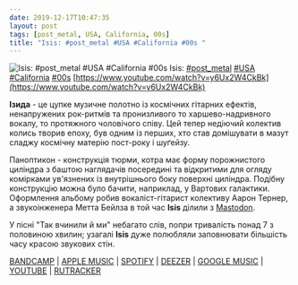 ```yaml
---
date: 2019-12-17T10:47:35
layout: post
tags: [post_metal, USA, California, 00s]
title: "Isis: #post_metal #USA #California #00s "
---
```

![Isis: #post_metal #USA #California #00s ](https://i.ytimg.com/vi/y6Ux2W4CkBk/maxresdefault.jpg)
Isis: [#post_metal](/tags/#post_metal) [#USA](/tags/#USA) [#California](/tags/#California) [#00s](/tags/#00s) [https://www.youtube.com/watch?v=y6Ux2W4CkBk](https://www.youtube.com/watch?v=y6Ux2W4CkBk)

**Ізида** - це цупке музичне полотно із космічних гітарних ефектів, ненапружених рок-ритмів та пронизливого то харшево-надривного вокалу, то протяжного чоловічого співу. Цей тепер недіючий колектив колись творив епоху, був одним із перших, хто став домішувати в мазут сладжу космічну матерію пост-року і шуґейзу.

Паноптикон - конструкція тюрми, котра має форму порожнистого циліндра з баштою наглядачів посередині та відкритими для огляду комірками ув&#39;язнених із внутрішнього боку поверхні циліндра. Подібну конструкцію можна було бачити, наприклад, у Вартових галактики. Оформлення альбому робив вокаліст-гітарист колективу Аарон Тернер, а звукоінженера Метта Бейлза в той час **Isis** ділили з [Mastodon](https://t.me/vast_space_unexplored/3115).

У пісні &quot;Так вчинили й ми&quot; небагато слів, попри тривалість понад 7 з половиною хвилин; узагалі **Isis** дуже полюбляли заповнювати більшість часу красою звукових стін.

[BANDCAMP](https://isistheband-ipecac.bandcamp.com/album/panopticon-remastered) | [APPLE MUSIC](https://music.apple.com/us/album/panopticon/989425251) | [SPOTIFY](https://open.spotify.com/album/2bPTCyG3NxIRHQL3tsQzIM) | [DEEZER](https://www.deezer.com/album/10559761?utm_source=deezer&amp;utm_content=album-10559761&amp;utm_term=1601611822_1576572345&amp;utm_medium=web) | [GOOGLE MUSIC](https://play.google.com/music/m/Bruisjgcfgnurymivoufqem5unu?t=Panopticon_Remastered_-_ISIS) | [YOUTUBE](https://www.youtube.com/playlist?list=OLAK5uy_lQ7ZvIw19Y1oj4rRPdmlM7nh8B7jezh8I) | [RUTRACKER](https://rutracker.org/forum/viewtopic.php?t=4632181)